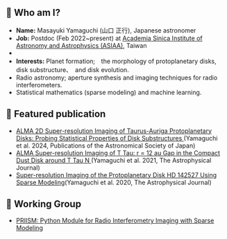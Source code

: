 ## 🔭 Who am I?
- **Name:** Masayuki Yamaguchi (山口 正行), Japanese astronomer
- **Job:** Postdoc (Feb 2022~present) at [Academia Sinica Institute of Astronomy and Astrophysics (ASIAA)](http://www.asiaa.sinica.edu.tw/index.php), Taiwan
- 
- **Interests:** Planet formation;　the morphology of protoplanetary disks, disk substructure、　and disk evolution.
- Radio astronomy; aperture synthesis and imaging techniques for radio interferometers.
- Statistical mathematics (sparse modeling) and machine learning.

## :mag_right: Featured publication
- [
ALMA 2D Super-resolution Imaging of Taurus-Auriga Protoplanetary Disks: Probing Statistical Properties of Disk Substructures
](https://arxiv.org/abs/2404.13570)(Yamaguchi et al. 2024, Publications of the Astronomical Society of Japan)
- [ALMA Super-resolution Imaging of T Tau: r = 12 au Gap in the Compact Dust Disk around T Tau N
](https://iopscience.iop.org/article/10.3847/1538-4357/ac2bfd)(Yamaguchi et al. 2021, The Astrophysical Journal)
- [Super-resolution Imaging of the Protoplanetary Disk HD 142527 Using Sparse Modeling](https://iopscience.iop.org/article/10.3847/1538-4357/ab899f)(Yamaguchi et al. 2020, The Astrophysical Journal)

## :mag_right: Working Group
- [PRIISM: Python Module for Radio Interferometry Imaging with Sparse Modeling](https://github.com/tnakazato/priism)
